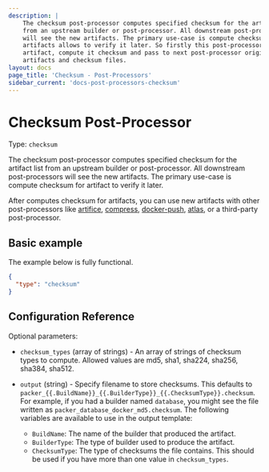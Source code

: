 ```yaml
---
description: |
    The checksum post-processor computes specified checksum for the artifact list
    from an upstream builder or post-processor. All downstream post-processors
    will see the new artifacts. The primary use-case is compute checksum for
    artifacts allows to verify it later. So firstly this post-processor get
    artifact, compute it checksum and pass to next post-processor original
    artifacts and checksum files.
layout: docs
page_title: 'Checksum - Post-Processors'
sidebar_current: 'docs-post-processors-checksum'
---
```


# Checksum Post-Processor

Type: `checksum`

The checksum post-processor computes specified checksum for the artifact list
from an upstream builder or post-processor. All downstream post-processors will
see the new artifacts. The primary use-case is compute checksum for artifact to
verify it later.

After computes checksum for artifacts, you can use new artifacts with other
post-processors like
[artifice](https://www.packer.io/docs/post-processors/artifice.html),
[compress](https://www.packer.io/docs/post-processors/compress.html),
[docker-push](https://www.packer.io/docs/post-processors/docker-push.html),
[atlas](https://www.packer.io/docs/post-processors/atlas.html), or a third-party
post-processor.

## Basic example

The example below is fully functional.

``` json
{
  "type": "checksum"
}
```

## Configuration Reference

Optional parameters:

-   `checksum_types` (array of strings) - An array of strings of checksum types
    to compute. Allowed values are md5, sha1, sha224, sha256, sha384, sha512.
-   `output` (string) - Specify filename to store checksums. This defaults to
    `packer_{{.BuildName}}_{{.BuilderType}}_{{.ChecksumType}}.checksum`. For
    example, if you had a builder named `database`, you might see the file
    written as `packer_database_docker_md5.checksum`. The following variables are
    available to use in the output template:

    -   `BuildName`: The name of the builder that produced the artifact.
    -   `BuilderType`: The type of builder used to produce the artifact.
    -   `ChecksumType`: The type of checksums the file contains. This should be
        used if you have more than one value in `checksum_types`.
